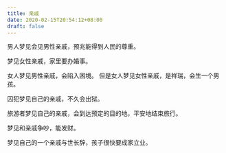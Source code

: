 ```yaml
---
title: 亲戚
date: 2020-02-15T20:54:12+08:00
draft: false
---
```


男人梦见会见男性亲戚，预兆能得到人民的尊重。


梦见女性亲戚，家里要办婚事。


女人梦见男性亲戚，会陷入困境。
但是女人梦见女性亲戚，是祥瑞，会生一个男孩。


囚犯梦见自己的亲戚，不久会出狱。


旅游者梦见自己的亲戚，会到达预定的目的地，平安地结束旅行。


梦见和亲戚争吵，能发财。


梦见自己的一个亲戚与世长辞，孩子很快要成家立业。
